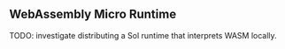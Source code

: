 ## WebAssembly Micro Runtime

TODO: investigate distributing a Sol runtime that interprets WASM locally.
